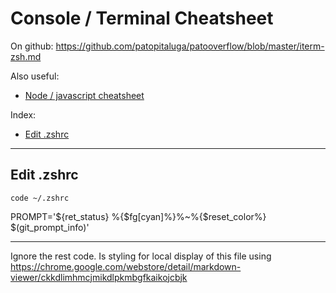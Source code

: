 # Console / Terminal Cheatsheet

On github: https://github.com/patopitaluga/patooverflow/blob/master/iterm-zsh.md

Also useful:
* [Node / javascript cheatsheet](https://github.com/patopitaluga/patooverflow/blob/master/console-terminal.md)

Index:
* [Edit .zshrc](#edit-zshrc)

------
## <a name="edit-zshrc"></a> Edit .zshrc
`code ~/.zshrc`

PROMPT='${ret_status} %{$fg[cyan]%}%~%{$reset_color%} $(git_prompt_info)'

------
Ignore the rest code. Is styling for local display of this file using https://chrome.google.com/webstore/detail/markdown-viewer/ckkdlimhmcjmikdlpkmbgfkaikojcbjk
<style>
  .markdown-body {
    position: relative;
  }
  .cpy-btns {
    background: transparent;
    border: 0;
    cursor: pointer;
    display: block;
    font-family: monospace;
    font-size: 11px;
    margin-top: -4px;
    position: absolute;
    right: 45px;
    width: auto;
  }
  .cpy-btns::before {
    content: 'COPY'
  }
</style>
